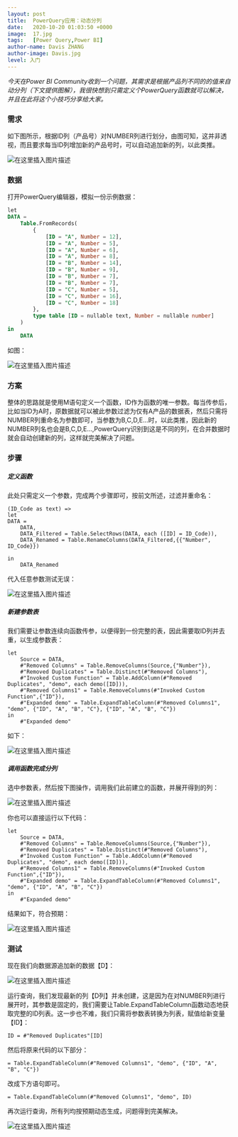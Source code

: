 ```yaml
---
layout: post
title:  PowerQuery应用：动态分列
date:   2020-10-20 01:03:50 +0000
image:  17.jpg
tags:   [Power Query,Power BI]
author-name: Davis ZHANG
author-image: Davis.jpg
level: 入门
---
```


*今天在Power BI Community收到一个问题，其需求是根据产品列不同的的值来自动分列（下文提供图解），我很快想到只需定义个PowerQuery函数就可以解决，并且在此将这个小技巧分享给大家。*

### 需求

如下图所示，根据ID列（产品号）对NUMBER列进行划分，由图可知，这并非透视，而且要求每当ID列增加新的产品号时，可以自动追加新的列，以此类推。

![在这里插入图片描述](https://img-blog.csdnimg.cn/20201019110456613.png?x-oss-process=image/watermark,type_ZmFuZ3poZW5naGVpdGk,shadow_10,text_RC1CSSB8IERhdmlzIG9uIEJJ,size_16,color_FFFFFF,t_70#pic_center)


### 数据

打开PowerQuery编辑器，模拟一份示例数据：

```SQL
let
DATA = 
    Table.FromRecords(
        {
            [ID = "A", Number = 12],
            [ID = "A", Number = 5],
            [ID = "A", Number = 6],
            [ID = "A", Number = 8],
            [ID = "B", Number = 14],
            [ID = "B", Number = 9],
            [ID = "B", Number = 7],
            [ID = "B", Number = 7],
            [ID = "C", Number = 5],
            [ID = "C", Number = 16],
            [ID = "C", Number = 18]
        },
        type table [ID = nullable text, Number = nullable number]
    )
in
    DATA
```

如图：

![在这里插入图片描述](https://img-blog.csdnimg.cn/20201019111606480.png?x-oss-process=image/watermark,type_ZmFuZ3poZW5naGVpdGk,shadow_10,text_RC1CSSB8IERhdmlzIG9uIEJJ,size_16,color_FFFFFF,t_70#pic_center)


### 方案

整体的思路就是使用M语句定义一个函数，ID作为函数的唯一参数。每当传参后，比如当ID为A时，原数据就可以被此参数过滤为仅有A产品的数据表，然后只需将NUMBER列重命名为参数即可，当参数为B,C,D,E...时，以此类推，因此新的NUMBER列名也会是B,C,D,E...,PowerQuery识别到这是不同的列，在合并数据时就会自动创建新的列，这样就完美解决了问题。

### 步骤

##### 定义函数

此处只需定义一个参数，完成两个步骤即可，按前文所述，过滤并重命名：

```
(ID_Code as text) => 
let
DATA = 
    DATA,
    DATA_Filtered = Table.SelectRows(DATA, each ([ID] = ID_Code)),
    DATA_Renamed = Table.RenameColumns(DATA_Filtered,{{"Number", ID_Code}})

in
    DATA_Renamed
```

代入任意参数测试无误：

![在这里插入图片描述](https://img-blog.csdnimg.cn/20201019113710298.png#pic_center)

##### 新建参数表

我们需要让参数连续向函数传参，以便得到一份完整的表，因此需要取ID列并去重，以生成参数表：

```
let
    Source = DATA,
    #"Removed Columns" = Table.RemoveColumns(Source,{"Number"}),
    #"Removed Duplicates" = Table.Distinct(#"Removed Columns"),
    #"Invoked Custom Function" = Table.AddColumn(#"Removed Duplicates", "demo", each demo([ID])),
    #"Removed Columns1" = Table.RemoveColumns(#"Invoked Custom Function",{"ID"}),
    #"Expanded demo" = Table.ExpandTableColumn(#"Removed Columns1", "demo", {"ID", "A", "B", "C"}, {"ID", "A", "B", "C"})
in
    #"Expanded demo"
```

如下：

![在这里插入图片描述](https://img-blog.csdnimg.cn/20201019114404788.png#pic_center)

##### 调用函数完成分列

选中参数表，然后按下图操作，调用我们此前建立的函数，并展开得到的列：

![在这里插入图片描述](https://img-blog.csdnimg.cn/20201019114619393.png?x-oss-process=image/watermark,type_ZmFuZ3poZW5naGVpdGk,shadow_10,text_RC1CSSB8IERhdmlzIG9uIEJJ,size_16,color_FFFFFF,t_70#pic_center)

你也可以直接运行以下代码：

```
let
    Source = DATA,
    #"Removed Columns" = Table.RemoveColumns(Source,{"Number"}),
    #"Removed Duplicates" = Table.Distinct(#"Removed Columns"),
    #"Invoked Custom Function" = Table.AddColumn(#"Removed Duplicates", "demo", each demo([ID])),
    #"Removed Columns1" = Table.RemoveColumns(#"Invoked Custom Function",{"ID"}),
    #"Expanded demo" = Table.ExpandTableColumn(#"Removed Columns1", "demo", {"ID", "A", "B", "C"})
in
    #"Expanded demo"
```

结果如下，符合预期：

![在这里插入图片描述](https://img-blog.csdnimg.cn/20201019114913863.png?x-oss-process=image/watermark,type_ZmFuZ3poZW5naGVpdGk,shadow_10,text_RC1CSSB8IERhdmlzIG9uIEJJ,size_16,color_FFFFFF,t_70#pic_center)

### 测试

现在我们向数据源追加新的数据【D】：

![在这里插入图片描述](https://img-blog.csdnimg.cn/20201019115239636.png?x-oss-process=image/watermark,type_ZmFuZ3poZW5naGVpdGk,shadow_10,text_RC1CSSB8IERhdmlzIG9uIEJJ,size_16,color_FFFFFF,t_70#pic_center)

运行查询，我们发现最新的列【D列】并未创建，这是因为在对NUMBER列进行展开时，其参数是固定的，我们需要让Table.ExpandTableColumn函数动态地获取完整的ID列表。这一步也不难，我们只需将参数表转换为列表，赋值给新变量【ID】：

```
ID = #"Removed Duplicates"[ID]
```

然后将原来代码的以下部分：

```
= Table.ExpandTableColumn(#"Removed Columns1", "demo", {"ID", "A", "B", "C"})
```

改成下方语句即可。

```
= Table.ExpandTableColumn(#"Removed Columns1", "demo", ID)
```

再次运行查询，所有列均按预期动态生成，问题得到完美解决。

![在这里插入图片描述](https://img-blog.csdnimg.cn/20201019134243757.png?x-oss-process=image/watermark,type_ZmFuZ3poZW5naGVpdGk,shadow_10,text_RC1CSSB8IERhdmlzIG9uIEJJ,size_16,color_FFFFFF,t_70#pic_center)


